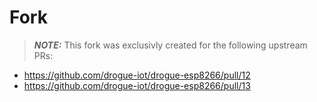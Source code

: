 # Fork

> **_NOTE:_**  This fork was exclusivly created for the following upstream PRs:
* https://github.com/drogue-iot/drogue-esp8266/pull/12
* https://github.com/drogue-iot/drogue-esp8266/pull/13
